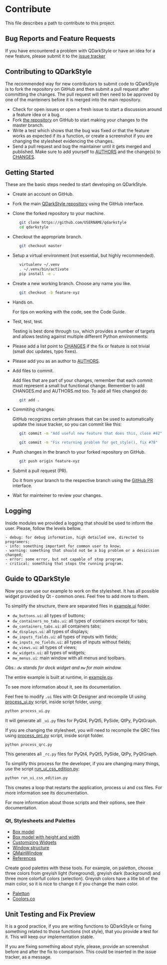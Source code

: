 # Contribute

This file describes a path to contribute to this project.

## Bug Reports and Feature Requests

If you have encountered a problem with QDarkStyle or have an idea for a new
feature, please submit it to the
[issue tracker](https://github.com/ColinDuquesnoy/QDarkStyleSheet/issues)

## Contributing to QDarkStyle

The recommended way for new contributors to submit code to QDarkStyle is to
fork the repository on GitHub and then submit a pull request after
committing the changes.  The pull request will then need to be approved by one
of the manteiners before it is merged into the main repository.

- Check for open issues or open a fresh issue to start a discussion around a
    feature idea or a bug.
- Fork [the repository](https://github.com/ColinDuquesnoy/QDarkStyleSheet)
    on GitHub to start making your changes to the master branch.
- Write a test which shows that the bug was fixed or that the feature works
    as expected if its a function, or create a screenshot if you are changing
    the stylesheet evidencing the changes.
- Send a pull request and bug the maintainer until it gets merged and
    published. Make sure to add yourself to
    [AUTHORS](./AUTHORS.md)
    and the change(s) to
    [CHANGES](./CHANGES.md).

## Getting Started

These are the basic steps needed to start developing on QDarkStyle.

- Create an account on GitHub.

- Fork the main
    [QDarkStyle repository](https://github.com/ColinDuquesnoy/QDarkStyleSheet)
    using the GitHub interface.

- Clone the forked repository to your machine.

    ```bash
       git clone https://github.com/USERNAME/qdarkstyle
       cd qdarkstyle
    ```

- Checkout the appropriate branch.

    ```bash
       git checkout master
    ```

- Setup a virtual environment (not essential, but highly recommended).

    ```bash
       virtualenv ~/.venv
       . ~/.venv/bin/activate
       pip install -e .
    ```

- Create a new working branch. Choose any name you like.

    ```bash
       git checkout -b feature-xyz
    ```

- Hands on.

    For tips on working with the code, see the Code Guide.

- Test, test, test.

    Testing is best done through ``tox``, which provides a number of targets and
    allows testing against multiple different Python environments:

- Please add a list point to [CHANGES](./CHANGES.md) if the fix or
    feature is not trivial (small doc updates, typo fixes).

- Please add you as an author to [AUTHORS](./AUTHORS.md).

- Add files to commit.

    Add files that are part of your changes, remember that each commit
    must represent a small but functional change. Remember to add CHANGES.md
    and AUTHORS.md too. To add all files changed do:
    ```bash
       git add .
    ```

- Commiting changes.

    GitHub recognizes certain phrases that can be used to automatically
    update the issue tracker, so you can commit like this:

    ```bash
       git commit -m "Add useful new feature that does this, close #42"
    ```
    ```bash
       git commit -m "Fix returning problem for get_style(), fix #78"
    ```

- Push changes in the branch to your forked repository on GitHub.

    ```bash
       git push origin feature-xyz
    ```

- Submit a pull request (PR).

    Do it from your branch to the respective branch using the
    [GitHub PR](https://github.com/ColinDuquesnoy/QDarkStyleSheet/pulls)
    interface.

- Wait for mainteiner to review your changes.

## Logging

Inside modules we provided a logging that should be used to inform the user.
Please, follow the levels bellow.

    - debug: for debug information, high detailed one, directed to programers;
    - info: something important for common user to know;
    - warning: something that should not be a big problem or a desicision changed;
    - error: some error, but not capable of stop program;
    - critical: something that stops the running program.

## Guide to QDarkStyle

Now you can use our example to work on the stylesheet. It has all possible
widget provided by Qt - common ones. Feel free to add more to them.

To simplify the structure, there are separated files in
[example.ui](.example/ui/) folder.

- `dw_buttons.ui`: all types of buttons;
- `dw_containers_no_tabs.ui`: all types of containers except for tabs;
- `dw_containers_tabs.ui`: all containers tabs;
- `dw_displays.ui`: all types of displays;
- `dw_inputs_fields.ui`: all types of inputs with fields;
- `dw_inputs_no_fields.ui`: all types of inputs without fields;
- `dw_views.ui`: all types of views;
- `dw_widgets.ui`: all types of widgets;
- `mw_menus.ui`: main window with all menus and toolbars.

*Obs.: `dw` stands for dock widget and `mw` for main window.*

The entire example is built at runtime, in
[example.py](./example/example.py).

To see more information about it, see its documentation.

Feel free to modify `.ui` files with Qt Designer and recompile UI using
[process_ui.py](./script/process_ui.py) script, inside script folder, using:

```bash
python process_ui.py
```

It will generate all `_ui.py` files for PyQt4, PyQt5, PySide, QtPy, PyQtGraph.

If you are changing the stylesheet, you will need to recompile the QRC
files using [process_qrc.py](./script/process_qrc.py) script, inside
script folder.

```bash
python process_qrc.py
```

This generates all `_rc.py` files for PyQt4, PyQt5, PySide, QtPy, PyQtGraph.

To simplify this process for the developer, if you are changing many things,
use the script [run_ui_css_edition.py](./script/run_ui_css_edition.py):

```bash
python run_ui_css_edition.py
```

This creates a loop that restarts the application, process ui and css
files. For more information see its documentation.

For more information about those scripts and their options, see their
documentation.

### Qt, Stylesheets and Palettes

- [Box model](http://doc.qt.io/qt-5/images/stylesheet-boxmodel.png)
- [Box model with height and width](https://www.tutorialrepublic.com/lib/images/css-box-model.jpg)
- [Customizing Widgets](http://doc.qt.io/qt-5/stylesheet-customizing.html)
- [Window structure](http://doc.qt.io/qt-5/images/mainwindowlayout.png)
- [QMainWindow](http://doc.qt.io/qt-5/qmainwindow.html)
- [References](http://doc.qt.io/qt-5/stylesheet.html)

Create good palettes with these tools. For example, on paletton, choose
  three colors from greyish light (foreground), greyish dark (background)
  and three more colorfull colors (selection). Greyish colors have a litle
  bit of the main color, so it is nice to change it if you change the main
  color.

- [Paletton](http://paletton.com/)
- [Coolors.co](https://coolors.co/)

## Unit Testing and Fix Preview

It is a good practice, if you are writing functions to QDarkStyle or fixing
something related to those functions (not style), that you provide a test
for it. This will keep our implementation stable.

If you are fixing something about style, please, provide an screenshot
before and after the fix to comparison. This could be inserted in the issue
tracker, as a message.
